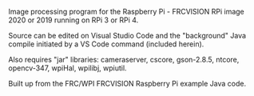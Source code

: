 Image processing program for the Raspberry Pi - FRCVISION RPi image 2020 or 2019 running on RPi 3 or RPi 4.

Source can be edited on Visual Studio Code and the "background" Java compile initiated by a VS Code command (included herein).

Also requires "jar" libraries:
cameraserver, cscore, gson-2.8.5, ntcore, opencv-347, wpiHal, wpilibj, wpiutil.

Built up from the FRC/WPI FRCVISION Raspberry Pi example Java code.
